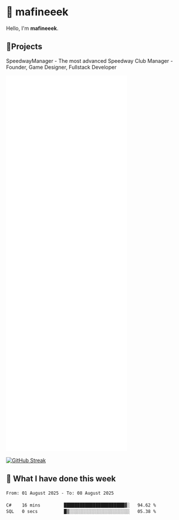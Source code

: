 # 👋 mafineeek
Hello, I'm **mafineeek**.

## 📝Projects

SpeedwayManager - The most advanced Speedway Club Manager - Founder, Game Designer, Fullstack Developer


![](./github-metrics.svg)

[![GitHub Streak](https://streak-stats.demolab.com/?user=mafineeek)](https://git.io/streak-stats)

## 📰 What I have done this week
<!--START_SECTION:waka-->

```txt
From: 01 August 2025 - To: 08 August 2025

C#    16 mins         ███████████████████████▓░   94.62 %
SQL   0 secs          █▒░░░░░░░░░░░░░░░░░░░░░░░   05.38 %
```

<!--END_SECTION:waka-->
